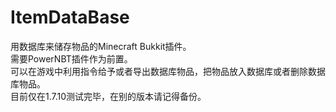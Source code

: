 # ItemDataBase
用数据库来储存物品的Minecraft Bukkit插件。    
需要PowerNBT插件作为前置。    
可以在游戏中利用指令给予或者导出数据库物品，把物品放入数据库或者删除数据库物品。    
目前仅在1.7.10测试完毕，在别的版本请记得备份。    
